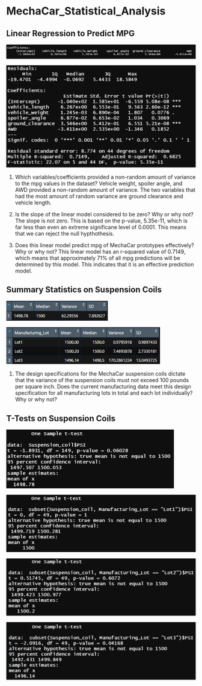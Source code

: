 # MechaCar_Statistical_Analysis

## Linear Regression to Predict MPG

![Deliverable 1 Linear Regression](/images/deliverable_1_linear_regression.png)

![Deliverable 1 Summary](/images/deliverable_1_summary.png)

1) Which variables/coefficients provided a non-random amount of variance to the mpg values in the dataset? 
Vehicle weight, spoiler angle, and AWD provided a non-random amount of variance. The two variables that had the most amount of random variance are ground clearance and vehicle length.

2) Is the slope of the linear model considered to be zero? Why or why not?
The slope is not zero. This is based on the p-value, 5.35e-11, which is far less than even an extreme significane level of 0.0001. This means that we can reject the null hypthothesis. 

3) Does this linear model predict mpg of MechaCar prototypes effectively? Why or why not?
This linear model has an r-squared value of 0.7149, which means that approximately 71% of all mpg predictions will be determined by this model. This indicates that it is an effective prediction model. 

## Summary Statistics on Suspension Coils

![Deliverable 2 Summary](/images/deliverable_2_summary.png)

![Deliverable 2 Lot Summary](/images/deliverable_2_lot_summary.png)

1) The design specifications for the MechaCar suspension coils dictate that the variance of the suspension coils must not exceed 100 pounds per square inch. Does the current manufacturing data meet this design specification for all manufacturing lots in total and each lot individually? Why or why not?


## T-Tests on Suspension Coils

![Deliverable 3 T-Test](/images/deliverable_3_ttest.png)

![Deliverable 3 T-Test Lot 1](/images/deliverable_3_tttest_lot_1.png)

![Deliverable 3 T-Test Lot 2](/images/deliverable_3_tttest_lot_2.png)

![Deliverable 3 T-Test Lot 3](/images/deliverable_3_tttest_lot_3.png)
